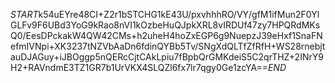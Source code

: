 $START$k54uEYre48CI+Z2r1bSTCHG1kE43U/pxvhhhRO/VY/gfM1ifMun2F0YlGLFv9F6UBd3YoG9kRao8nVI1kOzbeHuQJpkXRL8vIRDUf47zy7HPQRdMKsQ0/EesDPckakW4QW42CMs+h2uheH4hoZxEGP6g9NuepzJ39eHxf1SnaFNefmIVNpi+XK3237tNZVbAaDn6fdinQYBb5Tv/SNgXdQLTfZfRfH+WS28rnebjtauDJAGuy+iJBOggp5nQERcCjtCAkLpiu7fBpbQrGMKdeiS5C2qrTHZ+2INrY9H2+RAVndmE3TZ1GR7b1UrVKX4SLQZl6fx7lr7qgy0Ge1zcYA==$END$